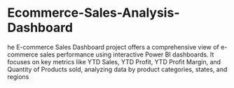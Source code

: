 # Ecommerce-Sales-Analysis-Dashboard
he E-commerce Sales Dashboard project offers a comprehensive view of e-commerce sales performance using interactive Power BI dashboards. It focuses on key metrics like YTD Sales, YTD Profit, YTD Profit Margin, and Quantity of Products sold, analyzing data by product categories, states, and regions
